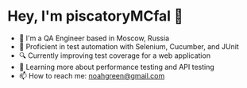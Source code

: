 # Hey, I'm piscatoryMCfal 👋
- 🏢 I'm a QA Engineer based in Moscow, Russia
- 🐜 Proficient in test automation with Selenium, Cucumber, and JUnit
- 🔍 Currently improving test coverage for a web application
- 🌱 Learning more about performance testing and API testing
- 📫 How to reach me: noahgreen@gmail.com
